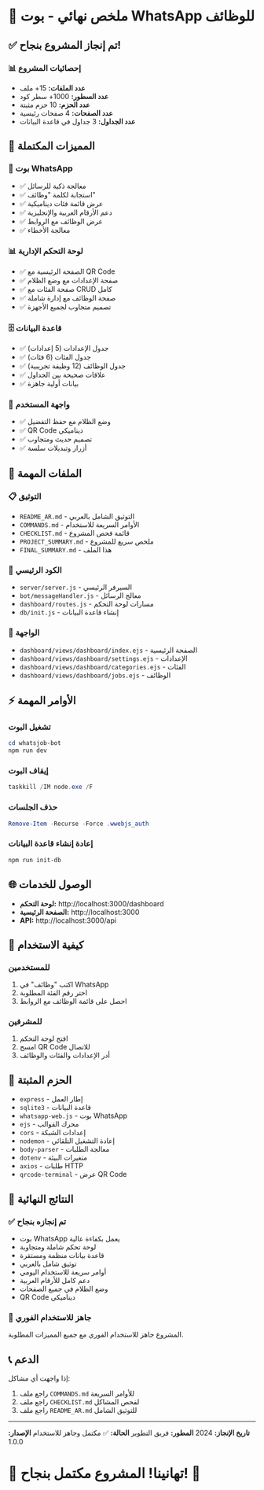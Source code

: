 # 🎉 ملخص نهائي - بوت WhatsApp للوظائف

## ✅ تم إنجاز المشروع بنجاح!

### 📊 إحصائيات المشروع
- **عدد الملفات:** 15+ ملف
- **عدد السطور:** 1000+ سطر كود
- **عدد الحزم:** 10 حزم مثبتة
- **عدد الصفحات:** 4 صفحات رئيسية
- **عدد الجداول:** 3 جداول في قاعدة البيانات

## 🚀 المميزات المكتملة

### 🤖 بوت WhatsApp
- ✅ معالجة ذكية للرسائل
- ✅ استجابة لكلمة "وظائف"
- ✅ عرض قائمة فئات ديناميكية
- ✅ دعم الأرقام العربية والإنجليزية
- ✅ عرض الوظائف مع الروابط
- ✅ معالجة الأخطاء

### 📊 لوحة التحكم الإدارية
- ✅ الصفحة الرئيسية مع QR Code
- ✅ صفحة الإعدادات مع وضع الظلام
- ✅ صفحة الفئات مع CRUD كامل
- ✅ صفحة الوظائف مع إدارة شاملة
- ✅ تصميم متجاوب لجميع الأجهزة

### 🗄️ قاعدة البيانات
- ✅ جدول الإعدادات (5 إعدادات)
- ✅ جدول الفئات (6 فئات)
- ✅ جدول الوظائف (12 وظيفة تجريبية)
- ✅ علاقات صحيحة بين الجداول
- ✅ بيانات أولية جاهزة

### 🌙 واجهة المستخدم
- ✅ وضع الظلام مع حفظ التفضيل
- ✅ QR Code ديناميكي
- ✅ تصميم حديث ومتجاوب
- ✅ أزرار وتبديلات سلسة

## 📁 الملفات المهمة

### 📋 التوثيق
- `README_AR.md` - التوثيق الشامل بالعربي
- `COMMANDS.md` - الأوامر السريعة للاستخدام
- `CHECKLIST.md` - قائمة فحص المشروع
- `PROJECT_SUMMARY.md` - ملخص سريع للمشروع
- `FINAL_SUMMARY.md` - هذا الملف

### 🔧 الكود الرئيسي
- `server/server.js` - السيرفر الرئيسي
- `bot/messageHandler.js` - معالج الرسائل
- `dashboard/routes.js` - مسارات لوحة التحكم
- `db/init.js` - إنشاء قاعدة البيانات

### 🎨 الواجهة
- `dashboard/views/dashboard/index.ejs` - الصفحة الرئيسية
- `dashboard/views/dashboard/settings.ejs` - الإعدادات
- `dashboard/views/dashboard/categories.ejs` - الفئات
- `dashboard/views/dashboard/jobs.ejs` - الوظائف

## ⚡ الأوامر المهمة

### تشغيل البوت
```powershell
cd whatsjob-bot
npm run dev
```

### إيقاف البوت
```powershell
taskkill /IM node.exe /F
```

### حذف الجلسات
```powershell
Remove-Item -Recurse -Force .wwebjs_auth
```

### إعادة إنشاء قاعدة البيانات
```powershell
npm run init-db
```

## 🌐 الوصول للخدمات

- **لوحة التحكم:** http://localhost:3000/dashboard
- **الصفحة الرئيسية:** http://localhost:3000
- **API:** http://localhost:3000/api

## 📱 كيفية الاستخدام

### للمستخدمين
1. اكتب "وظائف" في WhatsApp
2. اختر رقم الفئة المطلوبة
3. احصل على قائمة الوظائف مع الروابط

### للمشرفين
1. افتح لوحة التحكم
2. امسح QR Code للاتصال
3. أدر الإعدادات والفئات والوظائف

## 🔧 الحزم المثبتة

- `express` - إطار العمل
- `sqlite3` - قاعدة البيانات
- `whatsapp-web.js` - بوت WhatsApp
- `ejs` - محرك القوالب
- `cors` - إعدادات الشبكة
- `nodemon` - إعادة التشغيل التلقائي
- `body-parser` - معالجة الطلبات
- `dotenv` - متغيرات البيئة
- `axios` - طلبات HTTP
- `qrcode-terminal` - عرض QR Code

## 🎯 النتائج النهائية

### ✅ تم إنجازه بنجاح
- بوت WhatsApp يعمل بكفاءة عالية
- لوحة تحكم شاملة ومتجاوبة
- قاعدة بيانات منظمة ومستقرة
- توثيق شامل بالعربي
- أوامر سريعة للاستخدام اليومي
- دعم كامل للأرقام العربية
- وضع الظلام في جميع الصفحات
- QR Code ديناميكي

### 🎉 جاهز للاستخدام الفوري
المشروع جاهز للاستخدام الفوري مع جميع المميزات المطلوبة.

## 📞 الدعم

إذا واجهت أي مشاكل:
1. راجع ملف `COMMANDS.md` للأوامر السريعة
2. راجع ملف `CHECKLIST.md` لفحص المشاكل
3. راجع ملف `README_AR.md` للتوثيق الشامل

---

**تاريخ الإنجاز:** 2024
**المطور:** فريق التطوير
**الحالة:** ✅ مكتمل وجاهز للاستخدام
**الإصدار:** 1.0.0

# 🎊 تهانينا! المشروع مكتمل بنجاح! 🎊
